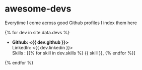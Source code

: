 
# awesome-devs
Everytime I come across good Github profiles I index them here

{% for dev in site.data.devs %}
- **Github: <{{ dev.github }}>**   
  LinkedIn: <{{ dev.linkedin }}>  
  Skills : \[{% for skill in dev.skills %} {{ skill }}, {% endfor %}\]

{% endfor %}


